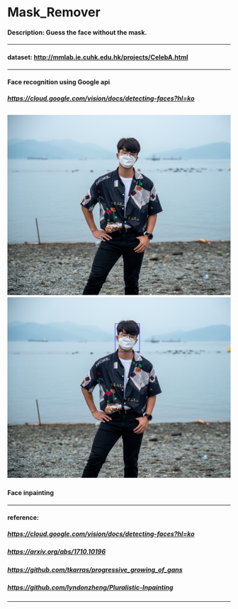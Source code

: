 # Mask_Remover

#### Description: Guess the face without the mask.
---
#### dataset: http://mmlab.ie.cuhk.edu.hk/projects/CelebA.html
---
#### Face recognition using Google api
##### https://cloud.google.com/vision/docs/detecting-faces?hl=ko
![ex_screenshot](./origin.png)
![ex_screenshot](./detect.jpg)
---
#### Face inpainting
---
#### reference:
##### https://cloud.google.com/vision/docs/detecting-faces?hl=ko
##### https://arxiv.org/abs/1710.10196
##### https://github.com/tkarras/progressive_growing_of_gans
##### https://github.com/lyndonzheng/Pluralistic-Inpainting
---
